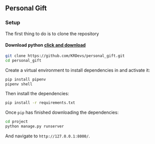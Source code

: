 ## Personal Gift

### Setup
The first thing to do is to clone the repository
#### Download python [click and download](https://www.python.org/)
```sh
git clone https://github.com/KRDevs/personal_gift.git
cd personal_gift
```
Create a virtual environment to install dependencies in and activate it:
```sh
pip install pipenv
pipenv shell
```
Then install the dependencies:
```sh
pip install -r requirements.txt
```
Once `pip` has finished downloading the dependencies:
```sh
cd project
python manage.py runserver
```
And navigate to `http://127.0.0.1:8000/`.
